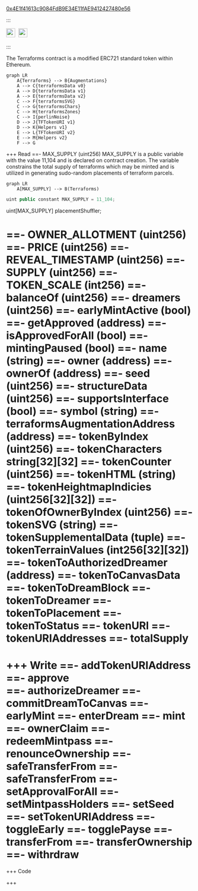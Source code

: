 [0x4E1f41613c9084FdB9E34E11fAE9412427480e56](https://etherscan.io/token/0x4E1f41613c9084FdB9E34E11fAE9412427480e56#code)
<style>
ul#menu li {
  display:inline;
  margin-right: 5px;
  
}
ul#menu {
  padding-left: 0 !important;
}
</style>

:::
<ul id="menu">
  <li><a href="https://remix.ethereum.org/#address=0x4e1f41613c9084fdb9e34e11fae9412427480e56&lang=en&optimize=false&runs=200&evmVersion=null&version=soljson-v0.8.22+commit.4fc1097e.js"><img src="https://repository-images.githubusercontent.com/59065830/b62be480-45d2-11ea-9989-803db0f9c44d" alt="remix" style="width:24px;height:24px;"></a></li>
    <li><a href="https://vscode.blockscan.com/ethereum/0x4E1f41613c9084FdB9E34E11fAE9412427480e56"><img src="https://uploads-ssl.webflow.com/603902f1b6e52127e3b427f7/614c39750de5fc3680893ad0_RoundedIcon.png" alt="remix" style="width:24px;height:24px;"></a></li>
</ul> 
:::

The Terraforms contract is a modified ERC721 standard token within Ethereum. 

```mermaid
graph LR
    A{Terraforms} --> B{Augmentations}
    A --> C{terraformsData v0}
    A --> D{terraformsData v1}
    A --> E{terraformsData v2}
    C --> F{terraformsSVG}
    C --> G{terraformsChars}
    C --> H{terraformsZones}
    C --> I{perlinNoise}
    D --> J{TFTokenURI v1}
    D --> K{Helpers v1}
    E --> L{TFTokenURI v2}
    E --> M{Helpers v2}
    F --> G
```

+++ Read
==- MAX_SUPPLY (uint256)
MAX_SUPPLY is a public variable with the value 11,104 and is declared on contract creation. The variable constrains the total supply of terraforms which may be minted and is utilized in generating sudo-random placements of terraform parcels.
```mermaid
graph LR
    A[MAX_SUPPLY] --> B(Terraforms)
```
```js
uint public constant MAX_SUPPLY = 11_104;
```


uint[MAX_SUPPLY] placementShuffler;

==- OWNER_ALLOTMENT (uint256)
==- PRICE (uint256)
==- REVEAL_TIMESTAMP (uint256)
==- SUPPLY (uint256)
==- TOKEN_SCALE (int256)
==- balanceOf (uint256)
==- dreamers (uint256)
==- earlyMintActive (bool)
==- getApproved (address)
==- isApprovedForAll (bool)
==- mintingPaused (bool)
==- name (string)
==- owner (address)
==- ownerOf (address)
==- seed (uint256)
==- structureData (uint256)
==- supportsInterface (bool)
==- symbol (string)
==- terraformsAugmentationAddress (address)
==- tokenByIndex (uint256)
==- tokenCharacters string[32][32]
==- tokenCounter (uint256)
==- tokenHTML (string)
==- tokenHeightmapIndicies (uint256[32][32])
==- tokenOfOwnerByIndex (uint256)
==- tokenSVG (string)
==- tokenSupplementalData (tuple)
==- tokenTerrainValues (int256[32][32])
==- tokenToAuthorizedDreamer (address)
==- tokenToCanvasData
==- tokenToDreamBlock
==- tokenToDreamer
==- tokenToPlacement
==- tokenToStatus
==- tokenURI
==- tokenURIAddresses
==- totalSupply
===
+++ Write
==- addTokenURIAddress
==- approve							
==- authorizeDreamer
==- commitDreamToCanvas
==- earlyMint
==- enterDream
==- mint
==- ownerClaim
==- redeemMintpass
==- renounceOwnership
==- safeTransferFrom
==- safeTransferFrom
==- setApprovalForAll
==- setMintpassHolders
==- setSeed
==- setTokenURIAddress
==- toggleEarly
==- togglePayse
==- transferFrom
==- transferOwnership
==- withrdraw
===
+++ Code

+++
